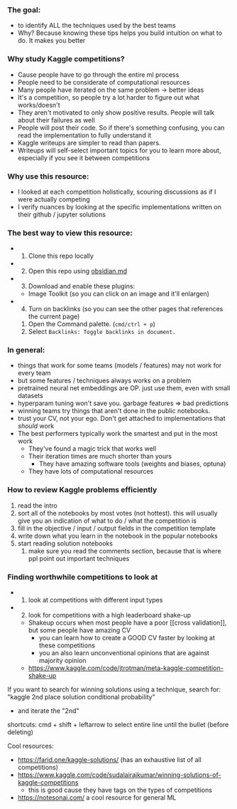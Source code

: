 ### The goal:
- to identify ALL the techniques used by the best teams
- Why? Because knowing these tips helps you build intuition on what to do. It makes you better
### Why study Kaggle competitions?
- Cause people have to go through the entire ml process
- People need to be considerate of computational resources
- Many people have iterated on the same problem -> better ideas
- It's a competition, so people try a lot harder to figure out what works/doesn't
- They aren't motivated to only show positive results. People will talk about their failures as well
- People will post their code. So if there's something confusing, you can read the implementation to fully understand it
- Kaggle writeups are simpler to read than papers.
- Writeups will self-select important topics for you to learn more about, especially if you see it between competitions

### Why use this resource:
- I looked at each competition holistically, scouring discussions as if I were actually competing
- I verify nuances by looking at the specific implementations written on their github / jupyter solutions

### The best way to view this resource:
- 1) Clone this repo locally
- 2) Open this repo using [obsidian.md](https://obsidian.md/)
- 3) Download and enable these plugins:
	- Image Toolkit (so you can click on an image and it'll enlargen)
- 4) Turn on backlinks (so you can see the other pages that references the current page)
	1. Open the Command palette. (`cmd/ctrl + p`)
	2. Select `Backlinks: Toggle backlinks in document.`

### In general:
- things that work for some teams (models / features) may not work for every team
- but some features / techniques always works on a problem
- pretrained neural net embeddings are OP. just use them, even with small datasets
- hyperparam tuning won't save you. garbage features => bad predictions
- winning teams try things that aren't done in the public notebooks.
- trust your CV, not your ego. Don't get attached to implementations that *should* work
- The best performers typically work the smartest and put in the most work
	- They've found a magic trick that works well
	- Their iteration times are much shorter than yours
		- They have amazing software tools (weights and biases, optuna)
	- They have lots of computational resources

### How to review Kaggle problems efficiently
1) read the intro
2) sort all of the notebooks by most votes (not hottest). this will usually give you an indication of what to do / what the competition is
3) fill in the objective / input / output fields in the competition template
4) write down what you learn in the notebook in the popular notebooks
5) start reading solution notebooks
	1) make sure you read the comments section, because that is where ppl point out important techniques

### Finding worthwhile competitions to look at
- 1) look at competitions with different input types
- 2) look for competitions with a high leaderboard shake-up
	- Shakeup occurs when most people have a poor [[cross validation]], but some people have amazing CV
		- you can learn how to create a GOOD CV faster by looking at these competitions
		- you an also learn unconventional opinions that are against majority opinion
	- https://www.kaggle.com/code/jtrotman/meta-kaggle-competition-shake-up

If you want to search for winning solutions using a technique, search for:
"kaggle 2nd place solution conditional probability"
- and iterate the "2nd"

shortcuts:
cmd + shift + leftarrow to select entire line until the bullet (before deleting)

Cool resources:
- https://farid.one/kaggle-solutions/ (has an exhaustive list of all competitions)
- https://www.kaggle.com/code/sudalairajkumar/winning-solutions-of-kaggle-competitions
	- this is good cause they have tags on the types of competitions
- https://notesonai.com/ a cool resource for general ML